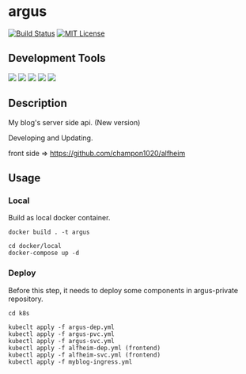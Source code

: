 # argus

[![Build Status](https://travis-ci.com/champon1020/argus.svg?token=aSPPKuPzB5pbM6AFGxtS&branch=master)](https://travis-ci.com/champon1020/argus)
[![MIT License](http://img.shields.io/badge/license-MIT-blue.svg?style=flat)](LICENSE)

## Development Tools

[![](https://img.shields.io/badge/golang-1.13.4-blue)](https://golang.org/doc/)
[![](https://img.shields.io/badge/minigorm-latest-blue)](https://github.com/champon1020/minigorm)
[![](https://img.shields.io/badge/gin-1.5.0-blue)](https://github.com/gin-gonic/gin)
[![](https://img.shields.io/badge/gosqldriver-1.5.0-blue)](https://github.com/go-sql-driver/mysql)
[![](https://img.shields.io/badge/jwtgo-3.2.0-red)](https://github.com/dgrijalva/jwt-go)

## Description
My blog's server side api. (New version)

Developing and Updating.

front side => https://github.com/champon1020/alfheim

## Usage

### Local

Build as local docker container.

```
docker build . -t argus

cd docker/local
docker-compose up -d
```

### Deploy

Before this step, it needs to deploy some components in argus-private repository.

```
cd k8s

kubeclt apply -f argus-dep.yml
kubectl apply -f argus-pvc.yml
kubectl apply -f argus-svc.yml
kubectl apply -f alfheim-dep.yml (frontend)
kubectl apply -f alfheim-svc.yml (frontend)
kubectl apply -f myblog-ingress.yml
```
